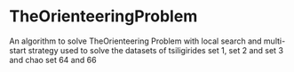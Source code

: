 # TheOrienteeringProblem
An algorithm to solve TheOrienteering Problem with local search and multi-start strategy
used to solve the datasets of tsiligirides set 1, set 2 and set 3 and chao set 64 and 66
